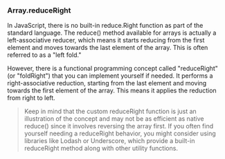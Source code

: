 ### Array.reduceRight 

In JavaScript, there is no built-in reduce.Right function as part of the standard language. The reduce() method available for arrays is actually a left-associative reducer, which means it starts reducing from the first element and moves towards the last element of the array. This is often referred to as a "left fold."

However, there is a functional programming concept called "reduceRight" (or "foldRight") that you can implement yourself if needed. It performs a right-associative reduction, starting from the last element and moving towards the first element of the array. This means it applies the reduction from right to left.



>Keep in mind that the custom reduceRight function is just an illustration of the concept and may not be as efficient as native reduce() since it involves reversing the array first. If you often find yourself needing a reduceRight behavior, you might consider using libraries like Lodash or Underscore, which provide a built-in reduceRight method along with other utility functions.